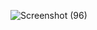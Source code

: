 ![Screenshot (96)](https://user-images.githubusercontent.com/100875078/210181261-7e01df3e-9ee2-412c-8a77-e5cbffbf8295.png)
